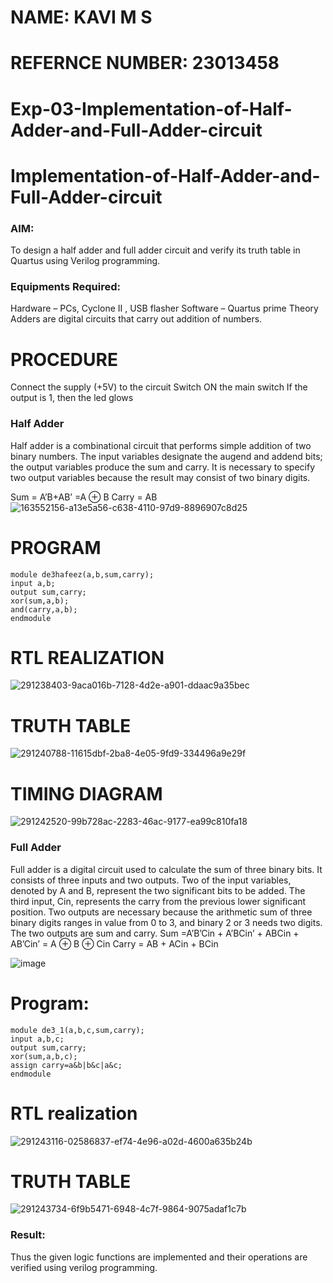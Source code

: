 # NAME: KAVI M S
# REFERNCE NUMBER: 23013458

# Exp-03-Implementation-of-Half-Adder-and-Full-Adder-circuit

# Implementation-of-Half-Adder-and-Full-Adder-circuit
### AIM:
To design a half adder and full adder circuit and verify its truth table in Quartus using Verilog programming.

### Equipments Required:
Hardware – PCs, Cyclone II , USB flasher
Software – Quartus prime
Theory
Adders are digital circuits that carry out addition of numbers.

# PROCEDURE
Connect the supply (+5V) to the circuit Switch ON the main switch If the output is 1, then the led glows

### Half Adder
Half adder is a combinational circuit that performs simple addition of two binary numbers. The input variables designate the augend and addend bits; the output variables produce the sum and carry. It is necessary to specify two output variables because the result may consist of two binary digits.

Sum = A’B+AB’ =A ⊕ B Carry = AB
![163552156-a13e5a56-c638-4110-97d9-8896907c8d25](https://github.com/Kavi45-msk/Exp-02-Implementation-of-Half-Adder-and-Full-Adder-circuit/assets/147457752/3e6797d2-4064-4f2a-b129-752f103a15cc)

# PROGRAM
```
module de3hafeez(a,b,sum,carry);
input a,b;
output sum,carry;
xor(sum,a,b);
and(carry,a,b);
endmodule
```

# RTL REALIZATION
![291238403-9aca016b-7128-4d2e-a901-ddaac9a35bec](https://github.com/Kavi45-msk/Exp-02-Implementation-of-Half-Adder-and-Full-Adder-circuit/assets/147457752/52c27ea9-5035-4c57-95a6-726a3120e907)

# TRUTH TABLE
![291240788-11615dbf-2ba8-4e05-9fd9-334496a9e29f](https://github.com/Kavi45-msk/Exp-02-Implementation-of-Half-Adder-and-Full-Adder-circuit/assets/147457752/349a992b-f4f9-43fd-b366-7da7c7f8f50d)

# TIMING DIAGRAM
![291242520-99b728ac-2283-46ac-9177-ea99c810fa18](https://github.com/Kavi45-msk/Exp-02-Implementation-of-Half-Adder-and-Full-Adder-circuit/assets/147457752/d9b5f80a-c443-4184-90e2-f9e96e65b61c)


### Full Adder
Full adder is a digital circuit used to calculate the sum of three binary bits. It consists of three inputs and two outputs. Two of the input variables, denoted by A and B, represent the two significant bits to be added. The third input, Cin, represents the carry from the previous lower significant position. Two outputs are necessary because the arithmetic sum of three binary digits ranges in value from 0 to 3, and binary 2 or 3 needs two digits. The two outputs are sum and carry.
Sum =A’B’Cin + A’BCin’ + ABCin + AB’Cin’ = A ⊕ B ⊕ Cin Carry = AB + ACin + BCin

![image](https://user-images.githubusercontent.com/36288975/163552057-b3547877-6d07-45b4-b7e0-bcfebfad9e1d.png)

# Program:
```
module de3_1(a,b,c,sum,carry);
input a,b,c;
output sum,carry;
xor(sum,a,b,c);
assign carry=a&b|b&c|a&c;
endmodule
```
# RTL realization
![291243116-02586837-ef74-4e96-a02d-4600a635b24b](https://github.com/Kavi45-msk/Exp-02-Implementation-of-Half-Adder-and-Full-Adder-circuit/assets/147457752/7431f1b3-2a88-4938-b3b8-6e621aceea73)

# TRUTH TABLE
![291243734-6f9b5471-6948-4c7f-9864-9075adaf1c7b](https://github.com/Kavi45-msk/Exp-02-Implementation-of-Half-Adder-and-Full-Adder-circuit/assets/147457752/21f3b020-6b7d-4e2d-b204-9ccea072377e)

### Result:

Thus the given logic functions are implemented and their operations are verified using verilog programming.
